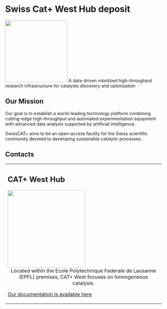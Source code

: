 # Swiss Cat+ West Hub deposit
<tr>
    <td><img width="200px" src="https://images.squarespace-cdn.com/content/v1/6012a0a1f4c67c587a8eff67/d7731755-2fa3-4548-bf1e-5a25182d67ae/Combined+Logo+CAT-ETH-EPFL+%282%29.png?format=1500w"></td>
    <td>A data-driven robotized high-throughput research infrastructure for catalysts discovery and optimization</td>
</tr>

## Our Mission

Our goal is to establish a world-leading technology platform combining cutting-edge high-throughput and automated experimentation equipment with advanced data analysis supported by artificial intelligence.

SwissCAT+ aims to be an open-access facility for the Swiss scientific community devoted to developing sustainable catalytic processes.

## Contacts

<table style="border: none;">
    <tr>
        <td>
            <h2>CAT+ West Hub</h2>
            <a href="https://www.epfl.ch/research/facilities/swisscat/">
                <img width="250" src="https://images.squarespace-cdn.com/content/v1/6012a0a1f4c67c587a8eff67/1612194758597-UAVG9IIBRMXHMYQXDAF3/EPFL_campus_2017-1920x1080.jpg">
            </a>
            <div style="text-align: center">Located within the Ecole Polytechnique Federale de Lausanne (EPFL) premises, CAT+ West focuses on homogeneous catalysis.</div>
            <a href="https://swisscatplus.github.io/lab_doc.github.io/">
                <p>Our documentation is available here</p>
            </a>
        </td>
    </tr>
</table>
